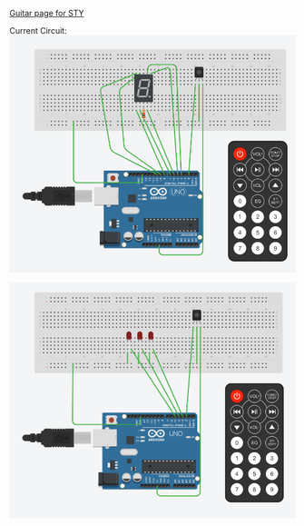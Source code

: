 [Guitar page for STY](https://www.songsterr.com/a/wsa/paramore-still-into-you-tab-s381402)

Current Circuit:
![you cant do this if you're blind](https://github.com/Iysewastaken/VirginSlayer3000/blob/main/current_1.png)

![you cant do this if you're blind](https://github.com/Iysewastaken/VirginSlayer3000/blob/main/current_2.png)
